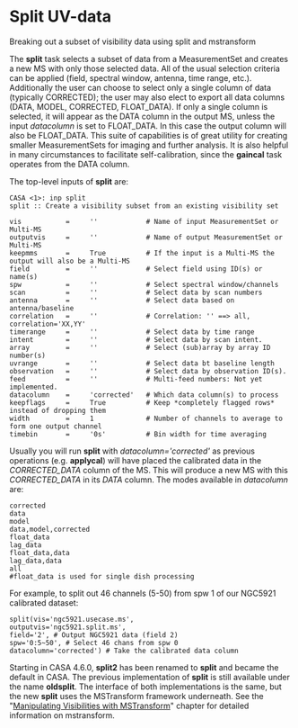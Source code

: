 

# Split UV-data 

Breaking out a subset of visibility data using split and mstransform

The **split** task selects a subset of data from a MeasurementSet and creates a new MS with only those selected data.  All of the usual selection criteria can be applied (field, spectral window, antenna, time range, etc.). Additionally the user can choose to select only a single column of data (typically CORRECTED); the user may also elect to export all data columns (DATA, MODEL, CORRECTED, FLOAT_DATA). If only a single column is selected, it will  appear as the DATA column in the output MS, unless the input *datacolumn* is set to FLOAT_DATA. In this case the output column will also be FLOAT_DATA. This suite of capabilities is of great utility for creating smaller MeasurementSets for imaging and further analysis. It is also helpful in many circumstances to facilitate self-calibration, since the **gaincal** task operates from the DATA column. 

 The top-level inputs of **split** are:

```
CASA <1>: inp split
split :: Create a visibility subset from an existing visibility set

vis           =     ''            # Name of input MeasurementSet or Multi-MS
outputvis     =     ''            # Name of output MeasurementSet or Multi-MS
keepmms       =     True          # If the input is a Multi-MS the output will also be a Multi-MS
field         =     ''            # Select field using ID(s) or name(s)
spw           =     ''            # Select spectral window/channels
scan          =     ''            # Select data by scan numbers
antenna       =     ''            # Select data based on antenna/baseline
correlation   =     ''            # Correlation: '' ==> all, correlation='XX,YY'
timerange     =     ''            # Select data by time range
intent        =     ''            # Select data by scan intent.
array         =     ''            # Select (sub)array by array ID number(s)
uvrange       =     ''            # Select data bt baseline length
observation   =     ''            # Select data by observation ID(s).
feed          =     ''            # Multi-feed numbers: Not yet implemented.
datacolumn    =     'corrected'   # Which data column(s) to process
keepflags     =     True          # Keep *completely flagged rows* instead of dropping them
width         =     1             # Number of channels to average to form one output channel
timebin       =     '0s'          # Bin width for time averaging
```

Usually you will run **split** with *datacolumn='corrected'* as previous operations (e.g. **applycal**) will have placed the calibrated data in the *CORRECTED_DATA* column of the MS. This will produce a new MS with this *CORRECTED_DATA* in its *DATA* column. The modes available in *datacolumn* are:

```
corrected
data
model
data,model,corrected
float_data
lag_data
float_data,data
lag_data,data
all
#float_data is used for single dish processing
```

For example, to split out 46 channels (5-50) from spw 1 of our NGC5921 calibrated dataset:

```
split(vis='ngc5921.usecase.ms',
outputvis='ngc5921.split.ms',
field='2', # Output NGC5921 data (field 2)
spw='0:5~50', # Select 46 chans from spw 0
datacolumn='corrected') # Take the calibrated data column
```

Starting in CASA 4.6.0, **split2** has been renamed to **split** and became the default in CASA. The previous implementation of **split** is still available under the name **oldsplit**. The interface of both implementations is the same, but the new **split** uses the MSTransform framework underneath. See the \"[Manipulating Visibilities with MSTransform](https://casa.nrao.edu/casadocs-devel/stable/calibration-and-visibility-data/uv-manipulation/manipulating-visibilities-with-mstransform)\" chapter for detailed information on mstransform.

 

 

